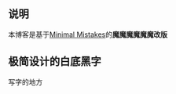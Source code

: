 ## 说明

本博客是基于[Minimal Mistakes](https://mmistakes.github.io/minimal-mistakes/)的**魔魔魔魔魔魔改版**

## 极简设计的白底黑字

写字的地方
